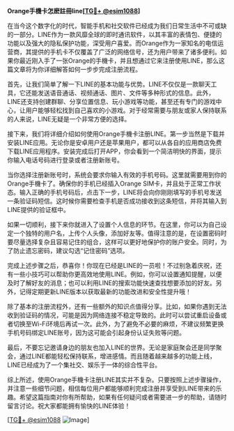 **Orange手機卡怎麽註冊line[[TG💪+ @esim1088](https://t.me/s/esim1088)]**

在当今这个数字化的时代，智能手机和社交软件已经成为我们日常生活中不可或缺的一部分。LINE作为一款风靡全球的即时通讯软件，以其丰富的表情包、便捷的功能以及强大的隐私保护功能，深受用户喜爱。而Orange作为一家知名的电信运营商，其提供的手机卡不仅覆盖了广泛的网络信号，还为用户带来了诸多便利。如果你最近刚入手了一张Orange的手機卡，并且想通过它来注册使用LINE，那么这篇文章将为你详细解答如何一步步完成注册流程。

首先，让我们简单了解一下LINE的基本功能与优势。LINE不仅仅是一款聊天工具，它还能发送语音通话、视频通话、图片、文件等多种形式的信息。此外，LINE还支持创建群聊、分享位置信息、玩小游戏等功能，甚至还有专门的游戏中心，让用户能够轻松找到自己喜欢的小游戏。对于经常需要与朋友或家人保持联系的人来说，LINE无疑是一个非常方便的选择。

接下来，我们将详细介绍如何使用Orange手機卡注册LINE。第一步当然是下载并安装LINE应用。无论你是安卓用户还是苹果用户，都可以从各自的应用商店免费下载LINE应用程序。安装完成后打开APP，你会看到一个简洁明快的界面，提示你输入电话号码进行登录或者注册新账号。

当你选择注册新账号时，系统会要求你输入有效的手机号码。这里就需要用到你的Orange手機卡了。确保你的手机已经插入Orange SIM卡，并且处于正常工作状态。输入正确的手机号码后，点击下一步，LINE将会向你刚刚填写的手机号发送一条验证码短信。这时候你需要检查手机是否成功接收到这条短信，并将其输入到LINE提供的验证框中。

如果一切顺利，接下来你就进入了设置个人信息的环节。在这里，你可以为自己设定一个独特的用户名，上传个人头像，添加好友等。值得注意的是，在设置密码时要尽量选择复杂且容易记住的组合，这样可以更好地保护你的账户安全。同时，为了防止遗忘密码，建议勾选“记住密码”选项。

完成上述步骤之后，恭喜你！你现在已经是LINE的一员啦！不过别急着庆祝，还有一些小技巧可以帮助你更高效地使用LINE。例如，你可以设置通知提醒，以便及时了解好友的消息；也可以利用LINE的搜索功能快速查找想要添加的好友。另外，记得定期更新LINE版本以获取最新的功能改进和安全性提升哦！

除了基本的注册流程外，还有一些额外的知识点值得分享。比如，如果你遇到无法收到验证码的情况，可能是因为网络连接不稳定导致的。此时可以尝试重启设备或者切换至Wi-Fi环境后再试一次。此外，为了避免不必要的麻烦，不建议频繁更换手机号码绑定LINE账号，因为这可能会引起身份认证失败等问题。

最后，不要忘记邀请身边的朋友也加入LINE的世界。无论是家庭聚会还是同学聚会，通过LINE都能轻松保持联系，增进感情。而且随着越来越多的功能上线，LINE已经成为了一个集社交、娱乐于一体的综合性平台。

综上所述，使用Orange手機卡注册LINE其实并不复杂。只要按照上述步骤操作，并注意一些细节问题，相信每位用户都能够顺利完成注册并享受到LINE带来的乐趣。希望这篇指南对你有所帮助，如果有任何疑问或者需要进一步的帮助，请随时留言讨论。祝大家都能拥有愉快的LINE体验！

[[TG💪+ @esim1088](https://t.me/s/esim1088) ![Image](https://i.postimg.cc/4NQfJmqS/Snipaste-2025-05-13-00-14-12.png)]